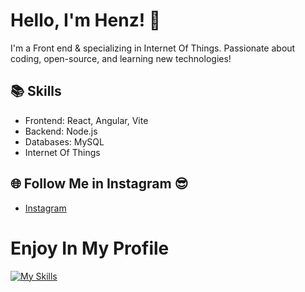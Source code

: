 # Hello, I'm Henz! 👋

I'm a Front end & specializing in Internet Of Things. Passionate about coding, open-source, and learning new technologies!

## 📚 Skills
- Frontend: React, Angular, Vite
- Backend: Node.js
- Databases: MySQL
- Internet Of Things

## 🌐 Follow Me in Instagram 😎
- [Instagram](https://www.instagram.com/mhmdhndysptr)

# Enjoy In My Profile
[![My Skills](https://skillicons.dev/icons?i=js,html,css)](https://skillicons.dev)

